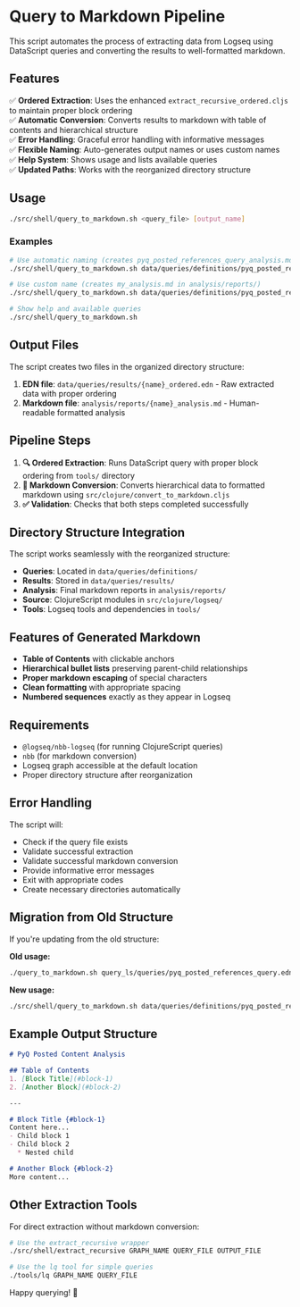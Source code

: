 # Query to Markdown Pipeline

This script automates the process of extracting data from Logseq using DataScript queries and converting the results to well-formatted markdown.

## Features

✅ **Ordered Extraction**: Uses the enhanced `extract_recursive_ordered.cljs` to maintain proper block ordering  
✅ **Automatic Conversion**: Converts results to markdown with table of contents and hierarchical structure  
✅ **Error Handling**: Graceful error handling with informative messages  
✅ **Flexible Naming**: Auto-generates output names or uses custom names  
✅ **Help System**: Shows usage and lists available queries  
✅ **Updated Paths**: Works with the reorganized directory structure

## Usage

```bash
./src/shell/query_to_markdown.sh <query_file> [output_name]
```

### Examples

```bash
# Use automatic naming (creates pyq_posted_references_query_analysis.md in analysis/reports/)
./src/shell/query_to_markdown.sh data/queries/definitions/pyq_posted_references_query.edn

# Use custom name (creates my_analysis.md in analysis/reports/)
./src/shell/query_to_markdown.sh data/queries/definitions/pyq_posted_references_query.edn my_analysis

# Show help and available queries
./src/shell/query_to_markdown.sh
```

## Output Files

The script creates two files in the organized directory structure:

1. **EDN file**: `data/queries/results/{name}_ordered.edn` - Raw extracted data with proper ordering
2. **Markdown file**: `analysis/reports/{name}_analysis.md` - Human-readable formatted analysis

## Pipeline Steps

1. **🔍 Ordered Extraction**: Runs DataScript query with proper block ordering from `tools/` directory
2. **📝 Markdown Conversion**: Converts hierarchical data to formatted markdown using `src/clojure/convert_to_markdown.cljs`
3. **✅ Validation**: Checks that both steps completed successfully

## Directory Structure Integration

The script works seamlessly with the reorganized structure:

- **Queries**: Located in `data/queries/definitions/`
- **Results**: Stored in `data/queries/results/`
- **Analysis**: Final markdown reports in `analysis/reports/`
- **Source**: ClojureScript modules in `src/clojure/logseq/`
- **Tools**: Logseq tools and dependencies in `tools/`

## Features of Generated Markdown

- **Table of Contents** with clickable anchors
- **Hierarchical bullet lists** preserving parent-child relationships  
- **Proper markdown escaping** of special characters
- **Clean formatting** with appropriate spacing
- **Numbered sequences** exactly as they appear in Logseq

## Requirements

- `@logseq/nbb-logseq` (for running ClojureScript queries)
- `nbb` (for markdown conversion)
- Logseq graph accessible at the default location
- Proper directory structure after reorganization

## Error Handling

The script will:
- Check if the query file exists
- Validate successful extraction
- Validate successful markdown conversion
- Provide informative error messages
- Exit with appropriate codes
- Create necessary directories automatically

## Migration from Old Structure

If you're updating from the old structure:

**Old usage:**
```bash
./query_to_markdown.sh query_ls/queries/pyq_posted_references_query.edn
```

**New usage:**
```bash
./src/shell/query_to_markdown.sh data/queries/definitions/pyq_posted_references_query.edn
```

## Example Output Structure

```markdown
# PyQ Posted Content Analysis

## Table of Contents
1. [Block Title](#block-1)
2. [Another Block](#block-2)

---

# Block Title {#block-1}
Content here...
- Child block 1
- Child block 2
  * Nested child

# Another Block {#block-2}
More content...
```

## Other Extraction Tools

For direct extraction without markdown conversion:

```bash
# Use the extract_recursive wrapper
./src/shell/extract_recursive GRAPH_NAME QUERY_FILE OUTPUT_FILE

# Use the lq tool for simple queries
./tools/lq GRAPH_NAME QUERY_FILE
```

Happy querying! 🚀 
